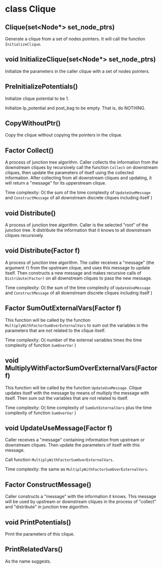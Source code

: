 # class Clique

## Clique(set<Node\*> set_node_ptrs)
Generate a clique from a set of nodes pointers. It will call the function `InitializeClique`.

## void InitializeClique(set<Node\*> set_node_ptrs)
Initialize the parameters in the caller clique with a set of nodes pointers.

## PreInitializePotentials()
Initialize clique potential to be 1.

Initialize lp_potential and post_bag to be empty. That is, do NOTHING.

## CopyWithoutPtr()
Copy the clique without copying the pointers in the clique.

## Factor Collect()
A process of junction tree algorithm. Caller collects the information from
the downstream cliques by recursively call the function `Collect` on downstream cliques,
then update the parameters of itself using the collected information.
After collecting from all downstream cliques and updating, it will return a "message" for its upperstream clique.

Time complexity: O( the sum of the time complexity of `UpdateUseMessage` and `ConstructMessage` of all downstream discrete cliques including itself )

## void Distribute()
A process of junction tree algorithm. Caller is the selected "root" of the junction tree.
It distribute the information that it knows to all downstream cliques recursively.

## void Distribute(Factor f)
A process of junction tree algorithm. The caller receives a "message" (the argument `f`)
from the upstream clique, and uses this message to update itself. Then constructs a new message
and makes recursive calls of `Distribute(Factor)` on all downstream cliques to pass the new message.

Time complexity: O( the sum of the time complexity of `UpdateUseMessage` and `ConstructMessage` of all downstream discrete cliques including itself )

## Factor SumOutExternalVars(Factor f)
This function will be called by the function `MultiplyWithFactorSumOverExternalVars`
to sum out the variables in the parameters that are not related to the clique itself.

Time complexity: O( number of the external variables times the time complexity of function `SumOverVar` )

## void MultiplyWithFactorSumOverExternalVars(Factor f)
This function will be called by the function `UpdateUseMessage`.
Clique updates itself with the message by means of multiply the message with itself.
Then sum out the variables that are not related to itself.

Time complexity: O( time complexity of `SumOutExternalVars` plus the time complexity of function `SumOverVar` )

## void UpdateUseMessage(Factor f)
Caller receives a "message" containing information from upstream or downstream cliques.
Then update the parameters of itself with this message.

Call function `MultiplyWithFactorSumOverExternalVars`.

Time complexity: the same as `MultiplyWithFactorSumOverExternalVars`.

## Factor ConstructMessage()
Caller constructs a "message" with the information it knows.
This message will be used by upstream or downstream cliques
in the process of "collect" and "distribute" in junction tree algorithm.

## void PrintPotentials()
Print the parameters of this clique.

## PrintRelatedVars()
As the name suggests.